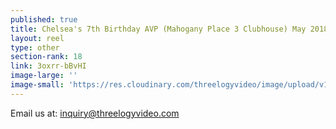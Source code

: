 ```yaml
---
published: true
title: Chelsea's 7th Birthday AVP (Mahogany Place 3 Clubhouse) May 2018
layout: reel
type: other
section-rank: 18
link: 3oxrr-bBvHI
image-large: ''
image-small: 'https://res.cloudinary.com/threelogyvideo/image/upload/v1529921435/37a.jpg'
---
```

Email us at: inquiry@threelogyvideo.com
